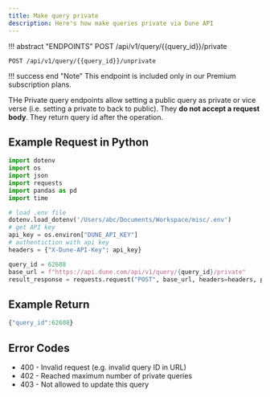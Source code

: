 ```yaml
---
title: Make query private
description: Here's how make queries private via Dune API
---
```


!!! abstract "ENDPOINTS"
    POST /api/v1/query/{{query_id}}/private
    
    POST /api/v1/query/{{query_id}}/unprivate

!!! success end "Note" 
    This endpoint is included only in our Premium subscription plans.

THe Private query endpoints allow setting a public query as private or vice verse (i.e. setting a private to back to public). They **do not accept a request body**. They return query id after the operation.

## Example Request in Python

```python
import dotenv
import os
import json
import requests
import pandas as pd
import time

# load .env file
dotenv.load_dotenv('/Users/abc/Documents/Workspace/misc/.env')
# get API key
api_key = os.environ["DUNE_API_KEY"]
# authentiction with api key
headers = {"X-Dune-API-Key": api_key}

query_id = 62608
base_url = f"https://api.dune.com/api/v1/query/{query_id}/private"
result_response = requests.request("POST", base_url, headers=headers, params=params)
```

## Example Return

```js
{"query_id":62608}
```

## Error Codes
- 400 - Invalid request (e.g. invalid query ID in URL)
- 402 - Reached maximum number of private queries
- 403 - Not allowed to update this query
